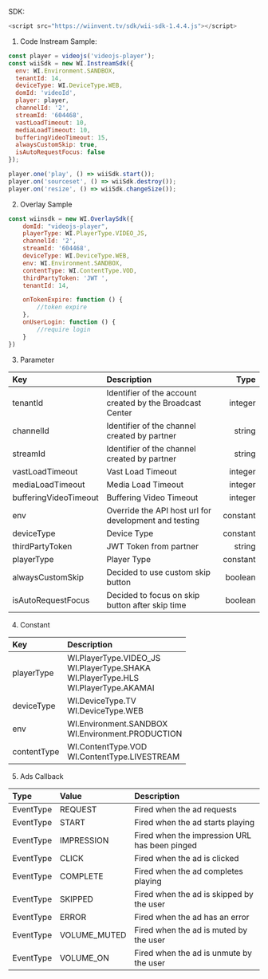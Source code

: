 SDK: 
````javascript
<script src="https://wiinvent.tv/sdk/wii-sdk-1.4.4.js"></script>
````

1.  Code Instream Sample:
```javascript
const player = videojs('videojs-player');
const wiiSdk = new WI.InstreamSdk({
  env: WI.Environment.SANDBOX,
  tenantId: 14,
  deviceType: WI.DeviceType.WEB,
  domId: 'videoId',
  player: player,
  channelId: '2',
  streamId: '604468',
  vastLoadTimeout: 10,
  mediaLoadTimeout: 10,
  bufferingVideoTimeout: 15,
  alwaysCustomSkip: true,
  isAutoRequestFocus: false
});

player.one('play', () => wiiSdk.start());
player.on('sourceset', () => wiiSdk.destroy());
player.on('resize', () => wiiSdk.changeSize());

```
2.  Overlay Sample

````javascript
const wiinsdk = new WI.OverlaySdk({
    domId: "videojs-player",
    playerType: WI.PlayerType.VIDEO_JS,
    channelId: '2',
    streamId: '604468',
    deviceType: WI.DeviceType.WEB,
    env: WI.Environment.SANDBOX,
    contentType: WI.ContentType.VOD,
    thirdPartyToken: 'JWT ',
    tenantId: 14,

    onTokenExpire: function () {
        //token expire
    },
    onUserLogin: function () {
        //require login
    }
})
````
3. Parameter

| Key                   | Description                                               |     Type |
|:----------------------|:----------------------------------------------------------|---------:|
| tenantId              | Identifier of the account created by the Broadcast Center |  integer |
| channelId             | Identifier of the channel created by partner              |   string |
| streamId              | Identifier of the channel created by partner              |   string |
| vastLoadTimeout       | Vast Load Timeout                                         |  integer |
| mediaLoadTimeout      | Media Load Timeout                                        |  integer |
| bufferingVideoTimeout | Buffering Video Timeout                                   |  integer |                                  
| env                   | Override the API host url for development and testing     | constant |
| deviceType            | Device Type                                               | constant |
| thirdPartyToken       | JWT Token from partner                                    |   string |
| playerType            | Player Type                                               | constant |
| alwaysCustomSkip      | Decided to use custom skip button                         |  boolean |
| isAutoRequestFocus    | Decided to focus on skip button after skip time           |  boolean |

4. Constant

| Key         | Description                                                                                      |     
|:------------|:-------------------------------------------------------------------------------------------------|
| playerType  | WI.PlayerType.VIDEO_JS <br> WI.PlayerType.SHAKA <br> WI.PlayerType.HLS <br/>WI.PlayerType.AKAMAI |  
| deviceType  | WI.DeviceType.TV <br/> WI.DeviceType.WEB                                                         |  
| env         | WI.Environment.SANDBOX <br/> WI.Environment.PRODUCTION                                           |   
| contentType | WI.ContentType.VOD <br/>WI.ContentType.LIVESTREAM                                                | 

5. Ads Callback

| Type      | Value         | Description                                   |
|:----------|:--------------|:----------------------------------------------|
| EventType | REQUEST       | Fired when the ad requests                    |
| EventType | START         | Fired when the ad starts playing              |
| EventType | IMPRESSION    | Fired when the impression URL has been pinged |
| EventType | CLICK         | Fired when the ad is clicked                  |
| EventType | COMPLETE      | Fired when the ad completes playing           |
| EventType | SKIPPED       | Fired when the ad is skipped by the user      |
| EventType | ERROR         | Fired when the ad has an error                |
| EventType | VOLUME_MUTED  | Fired when the ad is muted by the user        |
| EventType | VOLUME_ON     | Fired when the ad is unmute by the user       |


